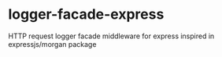 # logger-facade-express
HTTP request logger facade middleware for express inspired in expressjs/morgan package
